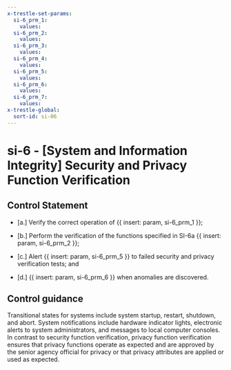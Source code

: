 ```yaml
---
x-trestle-set-params:
  si-6_prm_1:
    values:
  si-6_prm_2:
    values:
  si-6_prm_3:
    values:
  si-6_prm_4:
    values:
  si-6_prm_5:
    values:
  si-6_prm_6:
    values:
  si-6_prm_7:
    values:
x-trestle-global:
  sort-id: si-06
---
```


# si-6 - \[System and Information Integrity\] Security and Privacy Function Verification

## Control Statement

- \[a.\] Verify the correct operation of {{ insert: param, si-6_prm_1 }};

- \[b.\] Perform the verification of the functions specified in SI-6a {{ insert: param, si-6_prm_2 }};

- \[c.\] Alert {{ insert: param, si-6_prm_5 }} to failed security and privacy verification tests; and

- \[d.\] {{ insert: param, si-6_prm_6 }} when anomalies are discovered.

## Control guidance

Transitional states for systems include system startup, restart, shutdown, and abort. System notifications include hardware indicator lights, electronic alerts to system administrators, and messages to local computer consoles. In contrast to security function verification, privacy function verification ensures that privacy functions operate as expected and are approved by the senior agency official for privacy or that privacy attributes are applied or used as expected.

